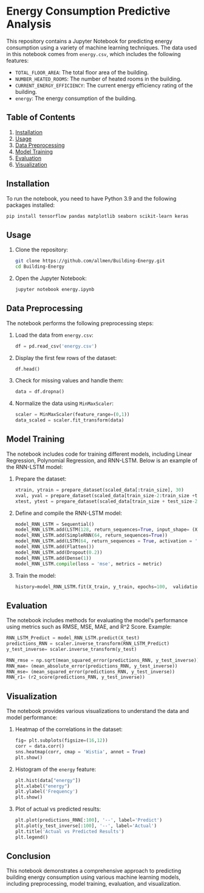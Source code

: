 # Energy Consumption Predictive Analysis

This repository contains a Jupyter Notebook for predicting energy consumption using a variety of machine learning techniques. The data used in this notebook comes from `energy.csv`, which includes the following features:

- `TOTAL_FLOOR_AREA`: The total floor area of the building.
- `NUMBER_HEATED_ROOMS`: The number of heated rooms in the building.
- `CURRENT_ENERGY_EFFICIENCY`: The current energy efficiency rating of the building.
- `energy`: The energy consumption of the building.

## Table of Contents

1. [Installation](#installation)
2. [Usage](#usage)
3. [Data Preprocessing](#data-preprocessing)
4. [Model Training](#model-training)
5. [Evaluation](#evaluation)
6. [Visualization](#visualization)

## Installation

To run the notebook, you need to have Python 3.9 and the following packages installed:

```bash
pip install tensorflow pandas matplotlib seaborn scikit-learn keras
```

## Usage

1. Clone the repository:
    ```bash
    git clone https://github.com/allmen/Building-Energy.git
    cd Building-Energy
    ```

2. Open the Jupyter Notebook:
    ```bash
    jupyter notebook energy.ipynb
    ```

## Data Preprocessing

The notebook performs the following preprocessing steps:

1. Load the data from `energy.csv`:
    ```python
    df = pd.read_csv('energy.csv')
    ```

2. Display the first few rows of the dataset:
    ```python
    df.head()
    ```

3. Check for missing values and handle them:
    ```python
    data = df.dropna()
    ```

4. Normalize the data using `MinMaxScaler`:
    ```python
    scaler = MinMaxScaler(feature_range=(0,1))
    data_scaled = scaler.fit_transform(data)
    ```

## Model Training

The notebook includes code for training different models, including Linear Regression, Polynomial Regression, and RNN-LSTM. Below is an example of the RNN-LSTM model:

1. Prepare the dataset:
    ```python
    xtrain, ytrain = prepare_dataset(scaled_data[:train_size], 30)
    xval, yval = prepare_dataset(scaled_data[train_size-2:train_size +test_size], 30)
    xtest, ytest = prepare_dataset(scaled_data[train_size + test_size-2:],30)
    ```

2. Define and compile the RNN-LSTM model:
    ```python
    model_RNN_LSTM = Sequential()
    model_RNN_LSTM.add(LSTM(128, return_sequences=True, input_shape= (X_train.shape[1], X_train.shape[2])))
    model_RNN_LSTM.add(SimpleRNN(64, return_sequences=True))
    model_RNN_LSTM.add(LSTM(64, return_sequences = True, activation = 'relu'))
    model_RNN_LSTM.add(Flatten())
    model_RNN_LSTM.add(Dropout(0.2))
    model_RNN_LSTM.add(Dense(1))
    model_RNN_LSTM.compile(loss = 'mse', metrics = metric)
    ```

3. Train the model:
    ```python
    history=model_RNN_LSTM.fit(X_train, y_train, epochs=100,  validation_data=(X_val, y_val), verbose=0, batch_size=64, callbacks=early_stopping)
    ```

## Evaluation

The notebook includes methods for evaluating the model's performance using metrics such as RMSE, MSE, MAE, and R^2 Score. Example:
```python
RNN_LSTM_Predict = model_RNN_LSTM.predict(X_test)
predictions_RNN = scaler.inverse_transform(RNN_LSTM_Predict)
y_test_inverse= scaler.inverse_transform(y_test)

RNN_rmse = np.sqrt(mean_squared_error(predictions_RNN, y_test_inverse))
RNN_mae= (mean_absolute_error(predictions_RNN, y_test_inverse))
RNN_mse= (mean_squared_error(predictions_RNN, y_test_inverse))
RNN_r1= (r2_score(predictions_RNN, y_test_inverse))
```

## Visualization

The notebook provides various visualizations to understand the data and model performance:
1. Heatmap of the correlations in the dataset:
    ```python
    fig= plt.subplots(figsize=(16,12))
    corr = data.corr()
    sns.heatmap(corr, cmap = 'Wistia', annot = True)
    plt.show()
    ```

2. Histogram of the `energy` feature:
    ```python
    plt.hist(data["energy"])
    plt.xlabel("energy")
    plt.ylabel('Frequency')
    plt.show()
    ```

3. Plot of actual vs predicted results:
    ```python
    plt.plot(predictions_RNN[:100], '--', label='Predict')
    plt.plot(y_test_inverse[:100], '--', label='Actual')
    plt.title('Actual vs Predicted Results')
    plt.legend()
    ```

## Conclusion

This notebook demonstrates a comprehensive approach to predicting building energy consumption using various machine learning models, including preprocessing, model training, evaluation, and visualization.
